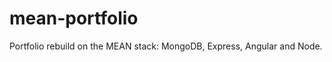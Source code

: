 mean-portfolio
==============

Portfolio rebuild on the MEAN stack: MongoDB, Express, Angular and Node.
